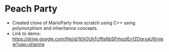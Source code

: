# Peach Party

- Created clone of MarioParty from scratch using C++ using polymorphism and inheritance concepts.
- Link to demo: https://drive.google.com/file/d/1t0jOUhTcffls6bSFrhozIEv1ZOqrxaU9/view?usp=sharing
  

